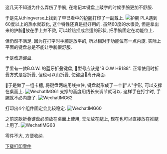 <!--
.. title: 折叠键盘支撑
.. slug: foldable-keyboard-supp
.. date: 2018-3-28 23:00 UTC+08:00
.. tags: life science
.. category:
.. link:
.. description:
.. type: text
-->

这几天不知道为什么弄伤了手腕, 在笔记本键盘上敲字的时候手腕更加不舒服.

于是先从thingverse上找到了早已看中的[护腕](https://www.thingiverse.com/thing:403001)打印了一副戴上.
![护腕](https://i.loli.net/2018/03/28/5abbb0913f1a9.jpeg)
PLA遇到60度以上的热水就软化, 这个特性还真是挺好用的. 虽然60度的水很烫, 但是拿出来的护腕放在手上并不烫, 可以趁热捏成合适的形状, 把手腕固定在功能位上.

但仍然不满足. 因为在打字时手腕是放平的, 所以相对于功能位有一点内旋. 实际上平面的键盘总是不能让手腕很舒服.

于是改造键盘.
<!-- TEASER_END -->

手里有一款B.O.W. 的蓝牙折叠键盘, 型号应该是"B.O.W HB188". 正常使用时折叠方式是谷折叠, 但也可以山折叠, 使键盘离开桌面.

于是做了一组卡槽, 将键盘两端用线拉住, 键盘就形成了一个"人"字形, 可以支撑在桌面上.
![WechatIMG61](https://i.loli.net/2018/03/28/5abbb0928b302.jpeg)
支撑的高度用线长来调节就可以.
这样手在打字时, 手腕就不必内旋了.
![WechatIMG62](https://i.loli.net/2018/03/28/5abbb0914b2e8.jpeg)

打印出4个组件固定会比较稳定.
![WechatIMG60](https://i.loli.net/2018/03/28/5abbb09180420.jpeg)

之前这款折叠键盘必须放在桌面上使用, 无法放在腿上, 现在也可以直接放在推腿上用了.
![WechatIMG63](https://i.loli.net/2018/03/28/5abbb09273b72.jpeg)

零件不大, 方便收纳.

[下载打印零件](https://www.thingiverse.com/thing:2843000)
